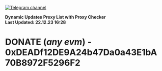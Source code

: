 [![Telegram channel](https://img.shields.io/endpoint?url=https://runkit.io/damiankrawczyk/telegram-badge/branches/master?url=https://t.me/n4z4v0d)](https://t.me/n4z4v0d) 

**Dynamic Updates Proxy List with Proxy Checker**  
**Last Updated: 22.12.23 16:28**

# DONATE (_any evm_) - 0xDEADf12DE9A24b47Da0a43E1bA70B8972F5296F2
